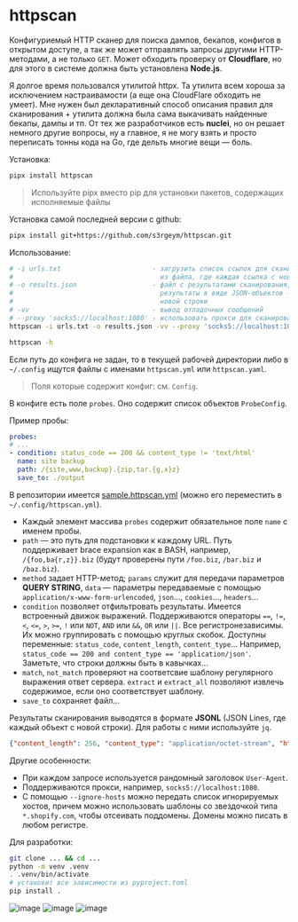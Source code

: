 # httpscan

Конфигуриемый HTTP сканер для поиска дампов, бекапов, конфигов в открытом доступе, а так же может отправлять запросы другими HTTP-методами, а не только `GET`. Может обходить проверку от **Cloudflare**, но для этого в системе должна быть установлена **Node.js**.

Я долгое время пользовался утилитой httpx. Та утилита всем хороша за исключением настраивамости (а еще она CloudFlare обходить не умеет). Мне нужен был декларативный способ описания правил для сканирования + утилита должна была сама выкачивать найденные бекапы, дампы и тп. От тех же разработчиков есть **nuclei**, но он решает немного другие вопросы, ну а главное, я не могу взять и просто переписать тонны кода на Go, где дельть многие вещи — боль.

Установка:

```bash
pipx install httpscan
```

> Используйте pipx вместо pip для установки пакетов, содержащих исполняемые файлы

Установка самой последней версии с github:

```bash
pipx install git+https://github.com/s3rgeym/httpscan.git
```

Использование:

```bash
# -i urls.txt                       - загрузить список ссылок для сканирования
#                                     из файла, где каждая ссылка с новой строки
# -o results.json                   - файл с результатами сканирования, где
#                                     результаты в виде JSON-объектов - каждый с
#                                     новой строки
# -vv                               - вывод отладочных сообщений
# --proxy 'socks5://localhost:1080' - использовать прокси для сканирования
httpscan -i urls.txt -o results.json -vv --proxy 'socks5://localhost:1080'

httpscan -h
```

Если путь до конфига не задан, то в текущей рабочей директории либо в `~/.config` ищутся файлы с именами `httpscan.yml` или `httpscan.yaml`.

> Поля которые содержит конфиг: см. `Config`.

В конфиге есть поле `probes`. Оно содержит список объектов `ProbeConfig`.

Пример пробы:

```yaml
probes:
# ...
- condition: status_code == 200 && content_type != 'text/html'
  name: site backup
  path: /{site,www,backup}.{zip,tar.{g,x}z}
  save_to: ./output
```

В репозитории имеется [sample.httpscan.yml](./sample.httpscan.yml) (можно его переместить в `~/.config/httpscan.yml`).

* Каждый элемент массива `probes` содержит обязательное поле `name` с именем пробы.
* `path` — это путь для подстановки к каждому URL. Путь поддерживает brace expansion как в BASH, например, `/{foo,ba{r,z}}.biz` (будут проверены пути `/foo.biz`, `/bar.biz` и `/baz.biz`).
* `method` задает HTTP-метод; `params` служит для передачи параметров **QUERY STRING**, `data` — параметры передаваемые с помощью `application/x-www-form-urlencoded`, `json`..., `cookies`..., `headers`...
* `condition` позволяет отфильтровать результаты. Имеется встроенный движок выражений. Поддерживаются операторы `==`, `!=`, `<`, `<=`, `>`, `>=`, `!` или `NOT`, `AND` или `&&`, `OR` или `||`. Все регистронезависимы. Их можно группировать с помощью круглых скобок. Доступны переменные: `status_code`, `content_length`, `content_type`... Например, `status_code == 200 and content_type == 'application/json'`. Заметьте, что строки должны быть в кавычках...
* `match`, `not_match` проверяют на соответсвие шаблону регулярного выражения ответ сервера. `extract` и `extract_all` позволяют извлечь содержимое, если оно соответствует шаблону.
* `save_to` сохраняет файл...

Результаты сканирования выводятся в формате **JSONL** (JSON Lines, где каждый объект с новой строки). Для работы с ними используйте `jq`.

```json
{"content_length": 256, "content_type": "application/octet-stream", "http_version": "1.1", "probe_name": "git config", "response_headers": {"Connection": "close", "Content-Length": "256", "Date": "Sat, 06 Jul 2024 22:05:56 GMT", "Host": "127.0.0.1:8000"}, "status_code": 200, "status_reason": "OK", "url": "http://127.0.0.1:8000/.git/config"}
```

Другие особенности:

* При каждом запросе используется рандомный заголовок `User-Agent`.
* Поддерживаются прокси, например, `socks5://localhost:1080`.
* С помощью `--ignore-hosts` можно передать список игнорируемых хостов, причем можно использовать шаблоны со звездочкой типа `*.shopify.com`, чтобы отсеивать поддомены. Домены можно писать в любом регистре.

Для разработки:

```bash
git clone ... && cd ...
python -m venv .venv
. .venv/bin/activate
# установит все зависимости из pyproject.toml
pip install .
```

![image](https://github.com/s3rgeym/httpscan/assets/12753171/ac4e3c1b-0ae7-437b-bdef-ec8e62d0b640)
![image](https://github.com/s3rgeym/httpscan/assets/12753171/41177c5f-d502-4802-b6f7-390f9572e955)
![image](https://github.com/s3rgeym/httpscan/assets/12753171/000033e3-e921-40f8-8cbf-e984b35c4518)
